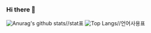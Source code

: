 ### Hi there 👋

<!--
**triky1130/triky1130** is a ✨ _special_ ✨ repository because its `README.md` (this file) appears on your GitHub profile.

Here are some ideas to get you started:

- 🔭 I’m currently working on ...
- 🌱 I’m currently learning ...
- 👯 I’m looking to collaborate on ...
- 🤔 I’m looking for help with ...
- 💬 Ask me about ...
- 📫 How to reach me: ...
- 😄 Pronouns: ...
- ⚡ Fun fact: ...
-->
![Anurag's github stats](https://github-readme-stats.vercel.app/api?username=triky1130&show_icons=true&theme=tokyonight)//stat표
![Top Langs](https://github-readme-stats.vercel.app/api/top-langs/?username=triky1130&layout=compact&theme=tokyonight)//언어사용표
